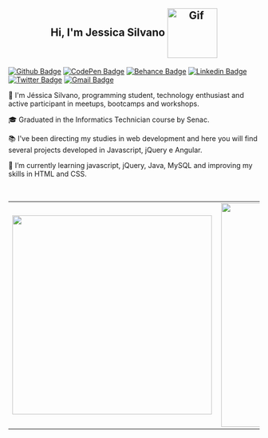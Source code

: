 <h2 align="center"> Hi, I'm Jessica Silvano  <img align="center" alt="Gif" src="https://media.giphy.com/media/dNgK7Ws7y176U/giphy.gif"  width="100"/></h2>

[![Github Badge](https://img.shields.io/badge/-Github-000?style=flat-square&logo=Github&logoColor=white&link=https://github.com/jessicasilvano/)](https://github.com/jessicasilvano/)
[![CodePen Badge](https://img.shields.io/badge/-CodePen-000000?style=flat-square&logo=CodePen&logoColor=white&link=https://codepen.io/jess-silvano)](https://codepen.io/jess-silvano)
[![Behance Badge](https://img.shields.io/badge/-Behance-1769FF?style=flat-square&logo=Behance&logoColor=white&link=https://www.behance.net/jessicasilvano/)](https://github.com/jessicasilvano/)
[![Linkedin Badge](https://img.shields.io/badge/-LinkedIn-blue?style=flat-square&logo=Linkedin&logoColor=white&link=https://github.com/jessicasilvano/)](https://github.com/jessicasilvano/)
[![Twitter Badge](https://img.shields.io/badge/-Twitter-1ca0f1?style=flat-square&labelColor=1ca0f1&logo=twitter&logoColor=white&link=https://twitter.com/jess_silvano)](https://twitter.com/jess_silvano)
[![Gmail Badge](https://img.shields.io/badge/-jessicasilvano@outlook.com-c14438?style=flat-square&logo=Gmail&logoColor=white&link=mailto:jessicasilvano@outlook.com)](mailto:jessicasilvano@outlook.com)

<p>👩 I'm Jéssica Silvano, programming student, technology enthusiast and active participant in meetups, bootcamps and workshops.</p> 
<p>🎓 Graduated in the Informatics Technician course by Senac.</p>
<!-- <p>💼 Freelance web developer.</p>
<p>👨‍💻 All of my projects are available at <a href="https://jessicasilvano.github.io/">https://jessicasilvano.github.io/</a></p>-->
<p>📚 I've been directing my studies in web development and here you will find several projects developed in Javascript, jQuery e Angular.</p>
<p>🌱 I’m currently learning javascript, jQuery, Java, MySQL and improving my skills in HTML and CSS.</p>
<br>
     <div>               
          <center>
               <table>
                    <tr>
                         <td><img width="400px" align="left" src="https://github-readme-stats.vercel.app/api/top-langs/?username=jessicasilvano&hide=html&layout=compact&theme=react" /></td>
                         <td><img width="450px" align="left" src="https://github-readme-stats.vercel.app/api?username=jessicasilvano&theme=react&show_icons=true"/></td>
                    </tr>   
               </table>
          </center>  
     </div> 

<!--
**jessicasilvano/jessicasilvano** is a ✨ _special_ ✨ repository because its `README.md` (this file) appears on your GitHub profile.

Here are some ideas to get you started:

- 🔭 I’m currently working on ...
- 🌱 I’m currently learning ...
- 👯 I’m looking to collaborate on ...
- 🤔 I’m looking for help with ...
- 💬 Ask me about ...
- 📫 How to reach me: ...
- 😄 Pronouns: ...
- ⚡ Fun fact: ...
-->
